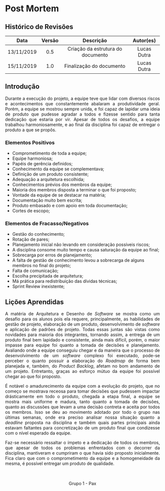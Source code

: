 # Post Mortem

## Histórico de Revisões

|    Data    | Versão |             Descrição             |  Autor(es)  |
| :--------: | :----: | :-------------------------------: | :---------: |
| 13/11/2019 |  0.5   | Criação da estrutura do documento | Lucas Dutra |
| 15/11/2019 |  1.0   |     Finalização do documento      | Lucas Dutra |

## Introdução

<p align="justify"> 
Durante a execução do projeto, a equipe teve que lidar com diversos riscos e acontecimentos que constantemente abalaram a produtividade geral. Porém, a equipe se mostrou sempre unida, e foi capaz de lapidar uma ideia de produto que pudesse agradar a todos e fizesse sentido para tanta dedicação que estaria por vir. Apesar de todos os desafios, a equipe trabalhou harmoniosamente, e ao final da disciplina foi capaz de entregar o produto a que se propôs.
</p>

<p align="justify">

</p>

### Elementos Positivos

- Comprometimento de toda a equipe;
- Equipe harmoniosa;
- Papéis de gerência definidos;
- Conhecimento da equipe se complementava;
- Definição de um produto consistente;
- Adequação a arquitetura escolhida;
- Conhecimentos prévios dos membros da equipe;
- Maioria dos membros disposta a terminar o que foi proposto;
- Vontade da equipe de se destacar na matéria;
- Documentação muito bem escrita;
- Produto embasado e com apoio em toda documentação;
- Cortes de escopo;

### Elementos de Fracasso/Negativos

- Gestão do conhecimento;
- Rotação de pares;
- Planejamento inicial não levando em consideração possíveis riscos;
- A disciplina consome muito tempo e causa saturação da equipe ao final;
- Sobrecarga por erros de planejamento;
- A falta de gestão de conhecimento levou a sobrecarga de alguns membros no final do projeto;
- Falta de comunicação;
- Escolha precipitada de arquitetura;
- Má prática para redistribuição das dívidas técnicas;
- Sprint Review inexistente;

## Lições Aprendidas

<p align="justify"> 
A matéria de Arquitetura e Desenho de <i>Software</i> se mostra como um desafio para os alunos pois ela requere, principalmente, as habilidades de gestão de projeto, elaboração de um produto, desenvolvimento de <i>software</i> e aplicação de padrões de projeto. Todas essas juntas são vistas como novidades para maioria dos integrantes, tornando assim, a entrega de um produto final bem lapidado e consistente, ainda mais difícil, porém, o maior impasse para equipe foi quanto a tomada de decisões e planejamento. Avaliando onde a equipe conseguiu chegar e da maneira que o processo de desenvolvimento de um <i>software</i> complexo foi executado, pode-se perceber o quanto possuir a elaboração do <i>Roadmap</i> de forma bem planejada e, também, do <i>Product Backlog</i>, afetam no bom andamento de um projeto. Entretanto, graças ao esforço mútuo da equipe foi possível chegar ao que foi proposto.
</p>

<p align="justify"> 
É notável o amadurecimento da equipe com a evolução do projeto, que no começo se mostrava receosa para tomar decisões que pudessem impactar drásticamente em todo o produto, chegada a etapa final, a equipe se mostra mais uniforme e madura, tanto quanto a tomada de decisões, quanto as discussões que levam a uma decisão contreta e aceita por todos os membros. Isso se deu ao movimento adotado por todo o grupo nas últimas semanas, onde era preciso analisar nossa situação quanto a <i>deadline</i> proposta na disciplina e também quais partes principais ainda estavam faltantes para concretização de um produto final que condizesse com o nível esperado da equipe.
</p>

<p align="justify"> 
Faz-se necessário ressaltar o ímpeto e a dedicação de todos os membros, que apesar de todos os problemas enfrentados com o decorrer da disciplina, mantiveram e cumpriram o que havia sido proposto inicialmente. Fica claro que com o comprometimento da equipe e a homogeneidade da mesma, é possível entregar um produto de qualidade.
</p>
<br></br>

<center>
Grupo 1 - Pax
</center>
